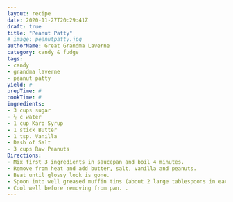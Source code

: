 ```yaml
--- 
layout: recipe 
date: 2020-11-27T20:29:41Z 
draft: true 
title: "Peanut Patty" 
# image: peanutpatty.jpg 
authorName: Great Grandma Laverne 
category: candy & fudge 
tags: 
- candy 
- grandma laverne 
- peanut patty 
yield: # 
prepTime: # 
cookTime: # 
ingredients: 
- 3 cups sugar 
- ½ c water 
- 1 cup Karo Syrup 
- 1 stick Butter 
- 1 tsp. Vanilla 
- Dash of Salt 
- 3 cups Raw Peanuts 
Directions: 
- Mix first 3 ingredients in saucepan and boil 4 minutes. 
- Remove from heat and add butter, salt, vanilla and peanuts. 
- Beat until glossy look is gone. 
- Spoon into well greased muffin tins (about 2 large tablespoons in each). 
- Cool well before removing from pan. . 
---
```

